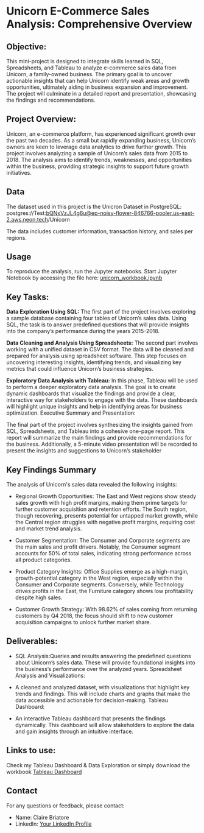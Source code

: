 # Unicorn E-Commerce Sales Analysis: Comprehensive Overview

## Objective:
This mini-project is designed to integrate skills learned in SQL, Spreadsheets, and Tableau to analyze e-commerce sales data from Unicorn, a family-owned business. The primary goal is to uncover actionable insights that can help Unicorn identify weak areas and growth opportunities, ultimately aiding in business expansion and improvement. The project will culminate in a detailed report and presentation, showcasing the findings and recommendations.

## Project Overview:
Unicorn, an e-commerce platform, has experienced significant growth over the past two decades. As a small but rapidly expanding business, Unicorn’s owners are keen to leverage data analytics to drive further growth. This project involves analyzing a sample of Unicorn’s sales data from 2015 to 2018. The analysis aims to identify trends, weaknesses, and opportunities within the business, providing strategic insights to support future growth initiatives.

## Data

The dataset used in this project is the Unicron Dataset in PostgreSQL: postgres://Test:bQNxVzJL4g6u@ep-noisy-flower-846766-pooler.us-east-2.aws.neon.tech/Unicorn

The data includes customer information, transaction history, and sales per regions.

## Usage

To reproduce the analysis, run the Jupyter notebooks. Start Jupyter Notebook by accessing the file here:
[unicorn_workbook.ipynb](https://github.com/clairebriatore/unicorn_profit_analysis/blob/e723fb75d94fed265453f52fbf69d5217532668b/Workbook%20Tableau%20Unicorn.twbx)


## Key Tasks:

**Data Exploration Using SQL:**
The first part of the project involves exploring a sample database containing four tables of Unicorn’s sales data. Using SQL, the task is to answer predefined questions that will provide insights into the company’s performance during the years 2015-2018.

**Data Cleaning and Analysis Using Spreadsheets:**
The second part involves working with a unified dataset in CSV format. The data will be cleaned and prepared for analysis using spreadsheet software. This step focuses on uncovering interesting insights, identifying trends, and visualizing key metrics that could influence Unicorn’s business strategies.

**Exploratory Data Analysis with Tableau:**
In this phase, Tableau will be used to perform a deeper exploratory data analysis. The goal is to create dynamic dashboards that visualize the findings and provide a clear, interactive way for stakeholders to engage with the data. These dashboards will highlight unique insights and help in identifying areas for business optimization.
Executive Summary and Presentation:

The final part of the project involves synthesizing the insights gained from SQL, Spreadsheets, and Tableau into a cohesive one-page report. This report will summarize the main findings and provide recommendations for the business. Additionally, a 5-minute video presentation will be recorded to present the insights and suggestions to Unicorn’s stakeholder

## Key Findings Summary

The analysis of Unicorn's sales data revealed the following insights:

- Regional Growth Opportunities: The East and West regions show steady sales growth with high profit margins, making them prime targets for further customer acquisition and retention efforts. The South region, though recovering, presents potential for untapped market growth, while the Central region struggles with negative profit margins, requiring cost and market trend analysis.

- Customer Segmentation: The Consumer and Corporate segments are the main sales and profit drivers. Notably, the Consumer segment accounts for 50% of total sales, indicating strong performance across all product categories.

- Product Category Insights: Office Supplies emerge as a high-margin, growth-potential category in the West region, especially within the Consumer and Corporate segments. Conversely, while Technology drives profits in the East, the Furniture category shows low profitability despite high sales.

- Customer Growth Strategy: With 98.62% of sales coming from returning customers by Q4 2018, the focus should shift to new customer acquisition campaigns to unlock further market share.

## Deliverables:

- SQL Analysis:Queries and results answering the predefined questions about Unicorn’s sales data. These will provide foundational insights into the business’s performance over the analyzed years.
Spreadsheet Analysis and Visualizations:

- A cleaned and analyzed dataset, with visualizations that highlight key trends and findings. This will include charts and graphs that make the data accessible and actionable for decision-making.
Tableau Dashboard:

- An interactive Tableau dashboard that presents the findings dynamically. This dashboard will allow stakeholders to explore the data and gain insights through an intuitive interface.


## Links to use: 

Check my Tableau Dashboard & Data Exploration or simply download the workbook
[Tableau Dashboard](https://public.tableau.com/app/profile/claire.briatore/viz/UnicornBusinessGrowthStrategy/Dashboard1QuickOverview)


## Contact

For any questions or feedback, please contact:
- Name: Claire Briatore
- LinkedIn: [Your LinkedIn Profile](https://www.linkedin.com/in/claire-briatore/)

